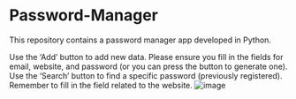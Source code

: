 # Password-Manager
This repository contains a password manager app developed in Python.

Use the ‘Add’ button to add new data. Please ensure you fill in the fields for email, website, and password (or you can press the button to generate one).<br>
Use the ‘Search’ button to find a specific password (previously registered). Remember to fill in the field related to the website.
![image](https://github.com/user-attachments/assets/5d9352ca-2287-4078-a67e-4174ee1c3cce)
